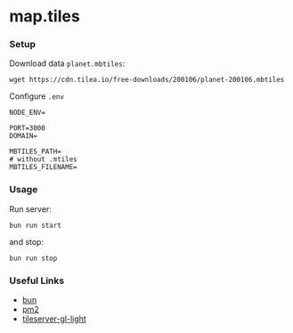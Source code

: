 # map.tiles

### Setup

Download data `planet.mbtiles`:

```shell
wget https://cdn.tilea.io/free-downloads/200106/planet-200106.mbtiles
```

Configure `.env`

```shell
NODE_ENV=

PORT=3000
DOMAIN=

MBTILES_PATH=
# without .mtiles
MBTILES_FILENAME=
```

### Usage

Run server:

```shell
bun run start
```

and stop:

```shell
bun run stop
```

### Useful Links

-   [bun](https://bun.sh/)
-   [pm2](https://pm2.keymetrics.io/)
-   [tileserver-gl-light](https://github.com/jdesboeufs/tileserver-gl-light/blob/master/README.md)
